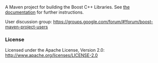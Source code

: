 A Maven project for building the Boost C++ Libraries. See [the documentation](wiki/Building_Instructions.md) for further instructions.

User discussion group: https://groups.google.com/forum/#!forum/boost-maven-project-users

### License

Licensed under the Apache License, Version 2.0: http://www.apache.org/licenses/LICENSE-2.0
